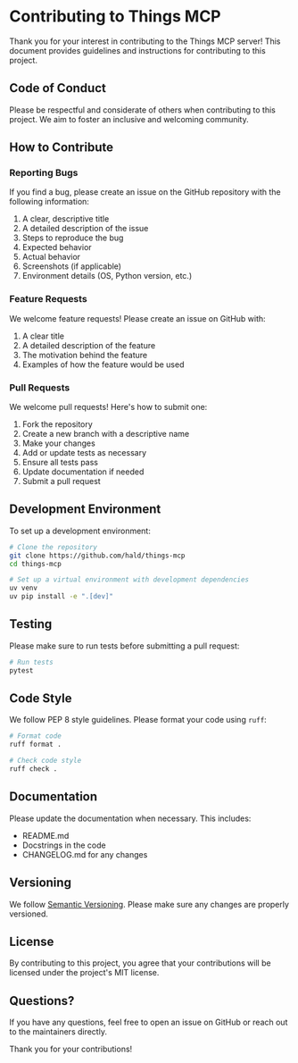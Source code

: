 # Contributing to Things MCP

Thank you for your interest in contributing to the Things MCP server! This document provides guidelines and instructions for contributing to this project.

## Code of Conduct

Please be respectful and considerate of others when contributing to this project. We aim to foster an inclusive and welcoming community.

## How to Contribute

### Reporting Bugs

If you find a bug, please create an issue on the GitHub repository with the following information:

1. A clear, descriptive title
2. A detailed description of the issue
3. Steps to reproduce the bug
4. Expected behavior
5. Actual behavior
6. Screenshots (if applicable)
7. Environment details (OS, Python version, etc.)

### Feature Requests

We welcome feature requests! Please create an issue on GitHub with:

1. A clear title
2. A detailed description of the feature
3. The motivation behind the feature
4. Examples of how the feature would be used

### Pull Requests

We welcome pull requests! Here's how to submit one:

1. Fork the repository
2. Create a new branch with a descriptive name
3. Make your changes
4. Add or update tests as necessary
5. Ensure all tests pass
6. Update documentation if needed
7. Submit a pull request

## Development Environment

To set up a development environment:

```bash
# Clone the repository
git clone https://github.com/hald/things-mcp
cd things-mcp

# Set up a virtual environment with development dependencies
uv venv
uv pip install -e ".[dev]"
```

## Testing

Please make sure to run tests before submitting a pull request:

```bash
# Run tests
pytest
```

## Code Style

We follow PEP 8 style guidelines. Please format your code using `ruff`:

```bash
# Format code
ruff format .

# Check code style
ruff check .
```

## Documentation

Please update the documentation when necessary. This includes:

- README.md
- Docstrings in the code
- CHANGELOG.md for any changes

## Versioning

We follow [Semantic Versioning](https://semver.org/). Please make sure any changes are properly versioned.

## License

By contributing to this project, you agree that your contributions will be licensed under the project's MIT license.

## Questions?

If you have any questions, feel free to open an issue on GitHub or reach out to the maintainers directly.

Thank you for your contributions!
